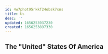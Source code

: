 ```yaml
---
id: 4w7phot95rkkf24obsk7xns
title: Us
desc: ''
updated: 1656253937230
created: 1656253897330
---
```


## The "United" States Of America
